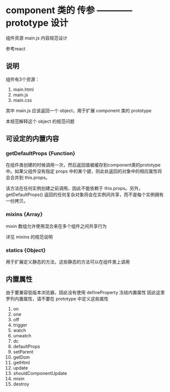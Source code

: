 # component 类的 传参 ———— prototype 设计

组件资源 main.js 内容规范设计

参考react

## 说明
组件有3个资源：
1. main.html
2. main.js
3. main.css

其中 main.js 应该返回一个 object，用于扩展 component 类的 prototype

本规范解释这个 object 的规范问题

## 可设定的内置内容
### getDefaultProps {Function}

在组件类创建的时候调用一次，然后返回值被缓存到component类的prototype中。如果父组件没有指定 props 中的某个键，则此处返回的对象中的相应属性将会合并到 this.props。

该方法在任何实例创建之前调用，因此不能依赖于 this.props。另外，getDefaultProps() 返回的任何复杂对象将会在实例间共享，而不是每个实例拥有一份拷贝。

### mixins {Array}

mixin 数组允许使用混合来在多个组件之间共享行为

详见 mixins 的规范说明

### statics {Object}

用于扩展定义静态的方法，这些静态的方法可以在组件类上调用


## 内置属性

由于要兼容低版本浏览器，因此没有使用 defineProperty 冻结内置属性
因此这里罗列内置属性，请不要在 prototype 中定义这些属性

1. on
2. one
3. off
4. trigger
5. watch
6. unwatch
7. dc
8. defaultProps
9. setParent
10. getDom
11. getHtml
12. update
13. shouldComponentUpdate
14. mixin
15. destroy